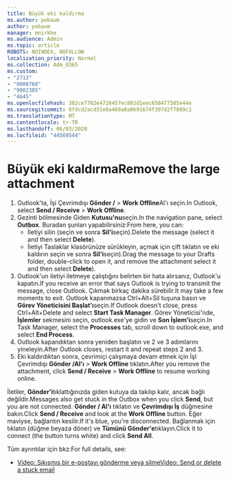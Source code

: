 ```yaml
---
title: Büyük eki kaldırma
ms.author: pebaum
author: pebaum
manager: mnirkhe
ms.audience: Admin
ms.topic: article
ROBOTS: NOINDEX, NOFOLLOW
localization_priority: Normal
ms.collection: Adm_O365
ms.custom:
- "2713"
- "9000768"
- "9002385"
- "4645"
ms.openlocfilehash: 382ce7702e4726457ec802d1eec658477505e44e
ms.sourcegitcommit: 8fdcd2acd31e8a4b9a8a0b91674f397d2f7889c1
ms.translationtype: MT
ms.contentlocale: tr-TR
ms.lasthandoff: 06/03/2020
ms.locfileid: "44569544"
---
```

# <a name="remove-the-large-attachment"></a><span data-ttu-id="b899d-102">Büyük eki kaldırma</span><span class="sxs-lookup"><span data-stu-id="b899d-102">Remove the large attachment</span></span>

1. <span data-ttu-id="b899d-103">Outlook'ta, İşi Çevrimdışı **Gönder /**  >  **Work Offline**Al'ı seçin.</span><span class="sxs-lookup"><span data-stu-id="b899d-103">In Outlook, select **Send / Receive** > **Work Offline**.</span></span> 
2. <span data-ttu-id="b899d-104">Gezinti bölmesinde Giden **Kutusu'nu**seçin.</span><span class="sxs-lookup"><span data-stu-id="b899d-104">In the navigation pane, select **Outbox**.</span></span> <span data-ttu-id="b899d-105">Buradan şunları yapabilirsiniz:</span><span class="sxs-lookup"><span data-stu-id="b899d-105">From here, you can:</span></span> 
    - <span data-ttu-id="b899d-106">İletiyi silin (seçin ve sonra **Sil'i**seçin).</span><span class="sxs-lookup"><span data-stu-id="b899d-106">Delete the message (select it and then select **Delete**).</span></span>
    - <span data-ttu-id="b899d-107">İletiyi Taslaklar klasörünüze sürükleyin, açmak için çift tıklatın ve eki kaldırın seçin ve sonra **Sil'i**seçin).</span><span class="sxs-lookup"><span data-stu-id="b899d-107">Drag the message to your Drafts folder, double-click to open it, and remove the attachment select it and then select **Delete**).</span></span>
3. <span data-ttu-id="b899d-108">Outlook'un iletiyi iletmeye çalıştığını belirten bir hata alırsanız, Outlook'u kapatın.</span><span class="sxs-lookup"><span data-stu-id="b899d-108">If you receive an error that says Outlook is trying to transmit the message, close Outlook.</span></span> <span data-ttu-id="b899d-109">Çıkmak birkaç dakika sürebilir.</span><span class="sxs-lookup"><span data-stu-id="b899d-109">It may take a few moments to exit.</span></span> <span data-ttu-id="b899d-110">Outlook kapanmazsa Ctrl+Alt+Sil tuşuna basın ve **Görev Yöneticisini Başlat'ı**seçin.</span><span class="sxs-lookup"><span data-stu-id="b899d-110">If Outlook doesn't close, press Ctrl+Alt+Delete and select **Start Task Manager**.</span></span> <span data-ttu-id="b899d-111">Görev Yöneticisi'nde, **İşlemler** sekmesini seçin, outlook.exe'ye gidin ve **Son İşlem'i**seçin.</span><span class="sxs-lookup"><span data-stu-id="b899d-111">In Task Manager, select the **Processes** tab, scroll down to outlook.exe, and select **End Process**.</span></span>
4. <span data-ttu-id="b899d-112">Outlook kapandıktan sonra yeniden başlatın ve 2 ve 3 adımlarını yineleyin.</span><span class="sxs-lookup"><span data-stu-id="b899d-112">After Outlook closes, restart it and repeat steps 2 and 3.</span></span> 
5. <span data-ttu-id="b899d-113">Eki kaldırdıktan sonra, çevrimiçi çalışmaya devam etmek için İşI Çevrimdışı **Gönder /Al'ı**  >  **Work Offline** tıklatın.</span><span class="sxs-lookup"><span data-stu-id="b899d-113">After you remove the attachment, click **Send / Receive** > **Work Offline** to resume working online.</span></span> 

<span data-ttu-id="b899d-114">İletiler, **Gönder'i**tıklattığınızda giden kutuya da takılıp kalır, ancak bağlı değildir.</span><span class="sxs-lookup"><span data-stu-id="b899d-114">Messages also get stuck in the Outbox when you click **Send**, but you are not connected.</span></span> <span data-ttu-id="b899d-115">**Gönder / Al'ı** tıklatın ve **Çevrimdışı İş** düğmesine bakın.</span><span class="sxs-lookup"><span data-stu-id="b899d-115">Click **Send / Receive** and look at the **Work Offline** button.</span></span> <span data-ttu-id="b899d-116">Eğer maviyse, bağlantın kesilir.</span><span class="sxs-lookup"><span data-stu-id="b899d-116">If it's blue, you're disconnected.</span></span> <span data-ttu-id="b899d-117">Bağlanmak için tıklatın (düğme beyaza döner) ve **Tümünü Gönder'e**tıklayın.</span><span class="sxs-lookup"><span data-stu-id="b899d-117">Click it to connect (the button turns white) and click **Send All**.</span></span>
 
 <span data-ttu-id="b899d-118">Tüm ayrıntılar için bkz:</span><span class="sxs-lookup"><span data-stu-id="b899d-118">For full details, see:</span></span>
- [<span data-ttu-id="b899d-119">Video: Sıkışmış bir e-postayı gönderme veya silme</span><span class="sxs-lookup"><span data-stu-id="b899d-119">Video: Send or delete a stuck email</span></span>](https://support.office.com/article/Video-Send-or-delete-an-email-stuck-in-your-outbox-26d5d34a-4e5f-444a-a9e8-44db04a94dec) 